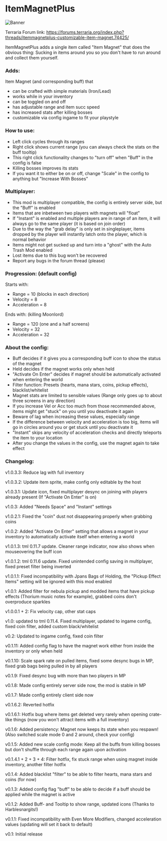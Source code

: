 # ItemMagnetPlus

![Banner](https://raw.githubusercontent.com/direwolf420/ItemMagnetPlus/master/banner.png)

Terraria Forum link: https://forums.terraria.org/index.php?threads/itemmagnetplus-customizable-item-magnet.74425/

ItemMagnetPlus adds a single item called "Item Magnet" that does the obvious thing: Sucking in items around you so you don't have to run around and collect them yourself.

### Adds:
Item Magnet (and corresponding buff) that
* can be crafted with simple materials (Iron/Lead)
* works while in your inventory
* can be toggled on and off
* has adjustable range and item succ speed
* has increased stats after killing bosses
* customizable via config ingame to fit your playstyle

### How to use:
* Left click cycles through its ranges
* Right click shows current range (you can always check the stats on the buff tooltip)
* This right click functionality changes to "turn off" when "Buff" in the config is false
* Killing bosses improves its stats
* If you want it to either be on or off, change "Scale" in the config to anything but "Increase With Bosses"

### Multiplayer:
* This mod is multiplayer compatible, the config is entirely server side, but the "Buff" is enabled
* Items that are inbetween two players with magnets will "float"
* If "Instant" is enabled and multiple players are in range of an item, it will always go to the same player (it is based on join order)
* Due to the way the "grab delay" is only set in singleplayer, items dropped by the player will instantly latch onto the player, which is normal behavior
* Items might not get sucked up and turn into a "ghost" with the Auto Trash Mod enabled
* Lost items due to this bug won't be recovered
* Report any bugs in the forum thread (please)

### Progression: (default config)

Starts with:

* Range = 10 (blocks in each direction)
* Velocity = 8
* Acceleration = 8

Ends with: (killing Moonlord)

* Range = 120 (one and a half screens)
* Velocity = 32
* Acceleration = 32


### About the config:
* Buff decides if it gives you a corresponding buff icon to show the status of the magnet
* Held decides if the magnet works only when held
* "Activate On Enter" decides if magnet should be automatically activated when entering the world
* Filter function: Presets (hearts, mana stars, coins, pickup effects), blacklist/whitelist
* Magnet stats are limited to sensible values (Range only goes up to about three screens in any direction)
* If you increase Vel or Acc too much from those recommended above, items might get "stuck" on you until you deactivate it again
* Beware of lag when increasing these values, especially range
* If the difference between velocity and acceleration is too big, items will go in circles around you or get stuck until you deactivate it
* "Instant" skips any velocity of acceleration checks and directly teleports the item to your location
* After you change the values in the config, use the magnet again to take effect

### Changelog:
 v1.0.3.3: Reduce lag with full inventory

 v1.0.3.2: Update item sprite, make config only editable by the host

 v1.0.3.1: Update icon, fixed multiplayer desync on joining with players already present (If "Activate On Enter" is on)

 v1.0.3: Added "Needs Space" and "Instant" settings

 v1.0.2.1: Fixed the "coin" dust not disappearing properly when grabbing coins

 v1.0.2: Added "Activate On Enter" setting that allows a magnet in your inventory to automatically activate itself when entering a world

 v1.0.1.3: tml 0.11.7 update. Cleaner range indicator, now also shows when mouseovering the buff icon

 v1.0.1.2: tml 0.11.6 update. Fixed unintended config saving in multiplayer, fixed preset filter being inverted

 v1.0.1.1: Fixed incompatibility with Jpans Bags of Holding, the "Pickup Effect Items" setting will be ignored with this mod enabled

 v1.0.1: Added filter for nebula pickup and modded items that have pickup effects (Thorium music notes for example), grabbed coins don't overproduce sparkles

 v1.0.0.1 + 2: Fix velocity cap, other stat caps

 v1.0: updated to tml 0.11.4. Fixed multiplayer, updated to ingame config, fixed coin filter, added custom black/whitelist

 v0.2: Updated to ingame config, fixed coin filter

 v0.1.11: Added config flag to have the magnet work either from inside the inventory or only when held

 v0.1.10: Scale spark rate on pulled items, fixed some desync bugs in MP, fixed grab bags being pulled in by all players

 v0.1.9: Fixed desync bug with more than two players in MP

 v0.1.8: Made config entirely server side now, the mod is stable in MP

 v0.1.7: Made config entirely client side now

 v0.1.6.2: Reverted hotfix

 v0.1.6.1: Hotfix bug where items get deleted very rarely when opening crate-like things (now you won't attract items with a full inventory)

 v0.1.6: Added persistency: Magnet now keeps its state when you respawn! (Also switched scale mode 0 and 2 around, check your config)
 
 v0.1.5: Added new scale config mode: Keep all the buffs from killing bosses but don't shuffle through each range again upon activation

 v0.1.4.1 + 2 + 3 + 4: Filter hotfix, fix stuck range when using magnet inside inventory, another filter hotfix
 
 v0.1.4: Added blacklist "filter" to be able to filter hearts, mana stars and coins (for now)

 v0.1.3: Added config flag "buff" to be able to decide if a buff should be applied while the magnet is active

 v0.1.2: Added Buff- and Tooltip to show range, updated icons (Thanks to Harblesnargits!)

 v0.1.1: Fixed incompatibility with Even More Modifiers, changed acceleration values (updating will set it back to default)

 v0.1: Initial release
